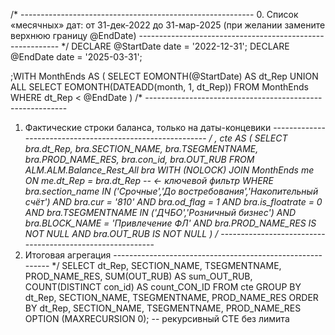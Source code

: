 /* ----------------------------------------------------------
   0. Список «месячных» дат: от 31-дек-2022 до 31-мар-2025
   (при желании замените верхнюю границу @EndDate)
---------------------------------------------------------- */
DECLARE @StartDate date = '2022-12-31';
DECLARE @EndDate   date = '2025-03-31';

;WITH MonthEnds AS (
    SELECT EOMONTH(@StartDate) AS dt_Rep
    UNION ALL
    SELECT EOMONTH(DATEADD(month, 1, dt_Rep))
    FROM   MonthEnds
    WHERE  dt_Rep < @EndDate
)
/* ----------------------------------------------------------
   1. Фактические строки баланса, только на даты-концевики
---------------------------------------------------------- */
, cte AS (
    SELECT
        bra.dt_Rep,
        bra.SECTION_NAME,
        bra.TSEGMENTNAME,
        bra.PROD_NAME_RES,
        bra.con_id,
        bra.OUT_RUB
    FROM   ALM.ALM.Balance_Rest_All bra  WITH (NOLOCK)
    JOIN   MonthEnds me ON me.dt_Rep = bra.dt_Rep     -- ← ключевой фильтр
    WHERE  bra.section_name  IN ('Срочные','До востребования','Накопительный счёт')
      AND  bra.cur           = '810'
      AND  bra.od_flag       = 1
      AND  bra.is_floatrate  = 0
      AND  bra.TSEGMENTNAME IN ('ДЧБО','Розничный бизнес')
      AND  bra.BLOCK_NAME    = 'Привлечение ФЛ'
      AND  bra.PROD_NAME_RES IS NOT NULL
      AND  bra.OUT_RUB       IS NOT NULL
)
/* ----------------------------------------------------------
   2. Итоговая агрегация
---------------------------------------------------------- */
SELECT
    dt_Rep,
    SECTION_NAME,
    TSEGMENTNAME,
    PROD_NAME_RES,
    SUM(OUT_RUB)           AS sum_OUT_RUB,
    COUNT(DISTINCT con_id) AS count_CON_ID
FROM cte
GROUP BY
    dt_Rep,
    SECTION_NAME,
    TSEGMENTNAME,
    PROD_NAME_RES
ORDER BY
    dt_Rep,
    SECTION_NAME,
    TSEGMENTNAME,
    PROD_NAME_RES
OPTION (MAXRECURSION 0);   -- рекурсивный CTE без лимита
